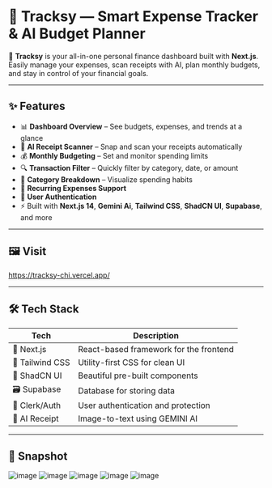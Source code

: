# 💸 Tracksy — Smart Expense Tracker & AI Budget Planner

🚀 **Tracksy** is your all-in-one personal finance dashboard built with **Next.js**. Easily manage your expenses, scan receipts with AI, plan monthly budgets, and stay in control of your financial goals.

---

## ✨ Features

- 📊 **Dashboard Overview** – See budgets, expenses, and trends at a glance
- 🧾 **AI Receipt Scanner** – Snap and scan your receipts automatically
- 💰 **Monthly Budgeting** – Set and monitor spending limits
- 🔍 **Transaction Filter** – Quickly filter by category, date, or amount
- 📁 **Category Breakdown** – Visualize spending habits
- 📆 **Recurring Expenses Support**
- 🔐 **User Authentication**
- ⚡ Built with **Next.js 14**, **Gemini Ai**, **Tailwind CSS**, **ShadCN UI**, **Supabase**, and more

---

## 🖼️ Visit 

https://tracksy-chi.vercel.app/

---

## 🛠️ Tech Stack

| Tech            | Description                          |
|-----------------|--------------------------------------|
| 🧠 Next.js       | React-based framework for the frontend |
| 🎨 Tailwind CSS  | Utility-first CSS for clean UI       |
| 🧩 ShadCN UI     | Beautiful pre-built components       |
| 🗃️ Supabase      | Database for storing data      |
| 🔐 Clerk/Auth    | User authentication and protection   |
| 🤖 AI Receipt    | Image-to-text using GEMINI AI     |

---

## 🚀 Snapshot
![image](https://github.com/user-attachments/assets/fc30404e-b28f-4dc6-b314-6bb63e8e1b12)
![image](https://github.com/user-attachments/assets/0d3d40b8-63d5-4cd7-9a78-d91891f57859)
![image](https://github.com/user-attachments/assets/ddb2d584-4bc1-4f7f-be19-41e9efe6f1ce)
![image](https://github.com/user-attachments/assets/0d362284-3036-49e7-8f11-452540ae7406)
![image](https://github.com/user-attachments/assets/3673222c-f5c0-4ad8-9522-96cd927c8de6)
